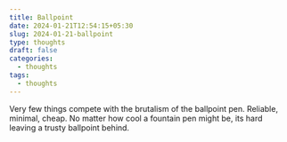 ```yaml
---
title: Ballpoint
date: 2024-01-21T12:54:15+05:30
slug: 2024-01-21-ballpoint
type: thoughts
draft: false
categories:
  - thoughts
tags:
  - thoughts
---
```


Very few things compete with the brutalism of the ballpoint pen. Reliable, minimal, cheap. No matter how cool a fountain pen might be, its hard leaving a trusty ballpoint behind. 
